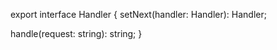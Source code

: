 export interface Handler {
  setNext(handler: Handler): Handler;

  handle(request: string): string;
}